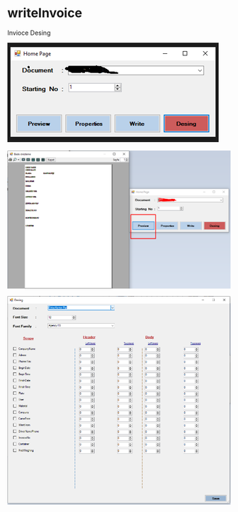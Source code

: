# writeInvoice
Invioce Desing

![alt text](https://github.com/aslihankilinc/writeInvoice/blob/master/writeInvoice/img/1.png)

![alt text](https://github.com/aslihankilinc/writeInvoice/blob/master/writeInvoice/img/2.png)


![alt text](https://github.com/aslihankilinc/writeInvoice/blob/master/writeInvoice/img/3.png)
